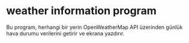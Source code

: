 # weather information program
 Bu program, herhangi bir yerin OpenWeatherMap API üzerinden günlük hava durumu verilerini getirir ve ekrana yazdırır.
